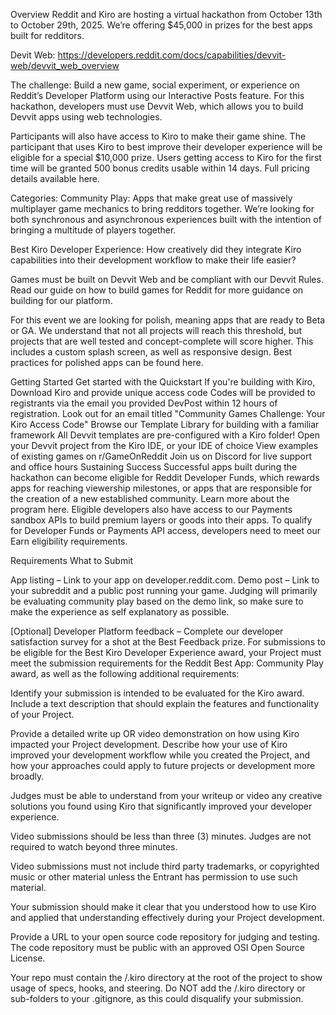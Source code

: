 Overview
Reddit and Kiro are hosting a virtual hackathon from October 13th to October 29th, 2025. We’re offering $45,000 in prizes for the best apps built for redditors.

Devit Web: https://developers.reddit.com/docs/capabilities/devvit-web/devvit_web_overview

The challenge:
Build a new game, social experiment, or experience on Reddit’s Developer Platform using our Interactive Posts feature. For this hackathon, developers must use Devvit Web, which allows you to build Devvit apps using web technologies.

Participants will also have access to Kiro to make their game shine. The participant that uses Kiro to best improve their developer experience will be eligible for a special $10,000 prize. Users getting access to Kiro for the first time will be granted 500 bonus credits usable within 14 days. Full pricing details available here.

Categories:
Community Play: Apps that make great use of massively multiplayer game mechanics to bring redditors together. We’re looking for both synchronous and asynchronous experiences built with the intention of bringing a multitude of players together.

Best Kiro Developer Experience: How creatively did they integrate Kiro capabilities into their development workflow to make their life easier?

Games must be built on Devvit Web and be compliant with our Devvit Rules. Read our guide on how to build games for Reddit for more guidance on building for our platform.

For this event we are looking for polish, meaning apps that are ready to Beta or GA. We understand that not all projects will reach this threshold, but projects that are well tested and concept-complete will score higher. This includes a custom splash screen, as well as responsive design. Best practices for polished apps can be found here.

Getting Started
Get started with the Quickstart
If you're building with Kiro, Download Kiro and provide unique access code
Codes will be provided to registrants via the email you provided DevPost within 12 hours of registration. Look out for an email titled "Community Games Challenge: Your Kiro Access Code"
Browse our Template Library for building with a familiar framework
All Devvit templates are pre-configured with a Kiro folder!
Open your Devvit project from the Kiro IDE, or your IDE of choice
View examples of existing games on r/GameOnReddit
Join us on Discord for live support and office hours
Sustaining Success
Successful apps built during the hackathon can become eligible for Reddit Developer Funds, which rewards apps for reaching viewership milestones, or apps that are responsible for the creation of a new established community. Learn more about the program here. Eligible developers also have access to our Payments sandbox APIs to build premium layers or goods into their apps. To qualify for Developer Funds or Payments API access, developers need to meet our Earn eligibility requirements.

Requirements
What to Submit

App listing – Link to your app on developer.reddit.com.
Demo post – Link to your subreddit and a public post running your game. Judging will primarily be evaluating community play based on the demo link, so make sure to make the experience as self explanatory as possible.

[Optional] Developer Platform feedback – Complete our developer satisfaction survey for a shot at the Best Feedback prize.
For submissions to be eligible for the Best Kiro Developer Experience award, your Project must meet the submission requirements for the Reddit Best App: Community Play award, as well as the following additional requirements:

Identify your submission is intended to be evaluated for the Kiro award. Include a text description that should explain the features and functionality of your Project.

Provide a detailed write up OR video demonstration on how using Kiro impacted your Project development. Describe how your use of Kiro improved your development workflow while you created the Project, and how your approaches could apply to future projects or development more broadly.

Judges must be able to understand from your writeup or video any creative solutions you found using Kiro that significantly improved your developer experience.

Video submissions should be less than three (3) minutes. Judges are not required to watch beyond three minutes.

Video submissions must not include third party trademarks, or copyrighted music or other material unless the Entrant has permission to use such material.

Your submission should make it clear that you understood how to use Kiro and applied that understanding effectively during your Project development.

Provide a URL to your open source code repository for judging and testing. The code repository must be public with an approved OSI Open Source License.

Your repo must contain the /.kiro directory at the root of the project to show usage of specs, hooks, and steering. Do NOT add the /.kiro directory or sub-folders to your .gitignore, as this could disqualify your submission.
